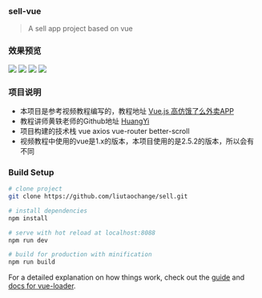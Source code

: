 ### sell-vue

> A sell app project based on vue

### 效果预览

![](https://sell-blog.oss-cn-beijing.aliyuncs.com/sell1.png)
![](https://sell-blog.oss-cn-beijing.aliyuncs.com/sell2.png)
![](https://sell-blog.oss-cn-beijing.aliyuncs.com/sell3.png)
![](https://sell-blog.oss-cn-beijing.aliyuncs.com/sell4.png)

### 项目说明

- 本项目是参考视频教程编写的，教程地址 [ Vue.js 高仿饿了么外卖APP ](https://coding.imooc.com/class/74.html)
- 教程讲师黄轶老师的Github地址 [HuangYi](https://github.com/ustbhuangyi)
- 项目构建的技术栈 vue axios vue-router better-scroll
- 视频教程中使用的vue是1.x的版本，本项目使用的是2.5.2的版本，所以会有不同

### Build Setup

``` bash
# clone project
git clone https://github.com/liutaochange/sell.git

# install dependencies
npm install

# serve with hot reload at localhost:8088
npm run dev

# build for production with minification
npm run build

```

For a detailed explanation on how things work, check out the [guide](http://vuejs-templates.github.io/webpack/) and [docs for vue-loader](http://vuejs.github.io/vue-loader).
